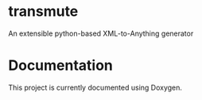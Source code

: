 transmute
=========

An extensible python-based XML-to-Anything generator


Documentation
=============

This project is currently documented using Doxygen.
